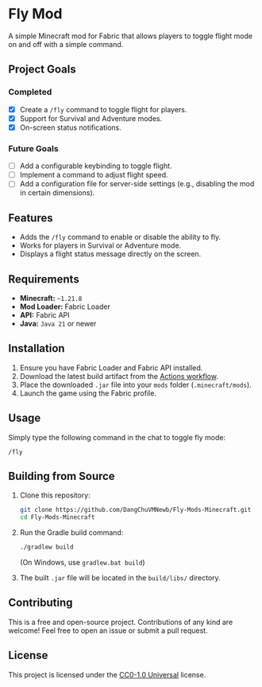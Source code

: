 # Fly Mod

A simple Minecraft mod for Fabric that allows players to toggle flight mode on and off with a simple command.

## Project Goals

### Completed
- [x] Create a `/fly` command to toggle flight for players.
- [x] Support for Survival and Adventure modes.
- [x] On-screen status notifications.

### Future Goals
- [ ] Add a configurable keybinding to toggle flight.
- [ ] Implement a command to adjust flight speed.
- [ ] Add a configuration file for server-side settings (e.g., disabling the mod in certain dimensions).

## Features

*   Adds the `/fly` command to enable or disable the ability to fly.
*   Works for players in Survival or Adventure mode.
*   Displays a flight status message directly on the screen.

## Requirements

*   **Minecraft:** `~1.21.8`
*   **Mod Loader:** Fabric Loader
*   **API:** Fabric API
*   **Java:** `Java 21` or newer

## Installation

1.  Ensure you have Fabric Loader and Fabric API installed.
2.  Download the latest build artifact from the [Actions workflow](https://nightly.link/DangChuVMNewb/Fly-Mods-Minecraft/workflows/main/main).
3.  Place the downloaded `.jar` file into your `mods` folder (`.minecraft/mods`).
4.  Launch the game using the Fabric profile.

## Usage

Simply type the following command in the chat to toggle fly mode:

```
/fly
```

## Building from Source

1.  Clone this repository:
    ```sh
    git clone https://github.com/DangChuVMNewb/Fly-Mods-Minecraft.git
    cd Fly-Mods-Minecraft
    ```
2.  Run the Gradle build command:
    ```sh
    ./gradlew build
    ```
    (On Windows, use `gradlew.bat build`)

3.  The built `.jar` file will be located in the `build/libs/` directory.

## Contributing

This is a free and open-source project. Contributions of any kind are welcome! Feel free to open an issue or submit a pull request.

## License

This project is licensed under the [CC0-1.0 Universal](https://creativecommons.org/publicdomain/zero/1.0/) license.
